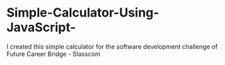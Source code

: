 # Simple-Calculator-Using-JavaScript-
I created this simple calculator for the software development challenge of Future Career Bridge - Slasscom
